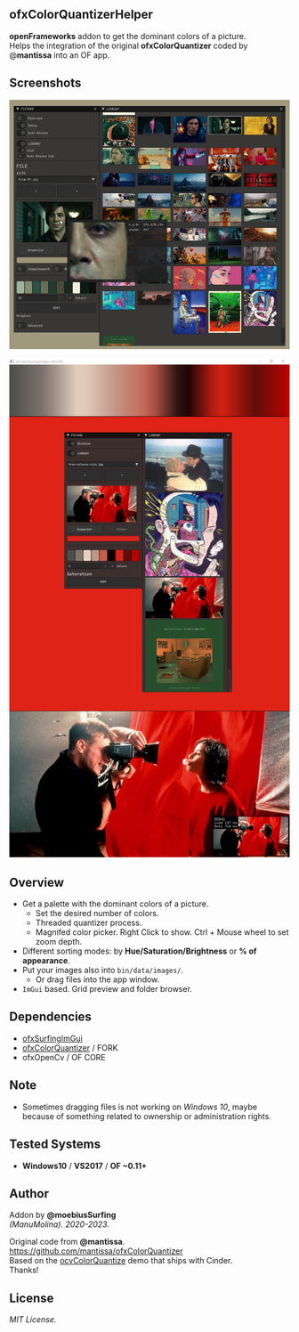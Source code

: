 ofxColorQuantizerHelper
-----------------------

**openFrameworks** addon to get the dominant colors of a picture.  
Helps the integration of the original **ofxColorQuantizer** coded by @**mantissa** into an OF app. 

## Screenshots

![](/example_ColorQuatizer/Capture.PNG)  

![](/example_ColorQuatizerGradient/Capture.PNG)  

## Overview
* Get a palette with the dominant colors of a picture.  
  * Set the desired number of colors.
  * Threaded quantizer process.
  * Magnifed color picker. Right Click to show. Ctrl + Mouse wheel to set zoom depth.
* Different sorting modes: by **Hue/Saturation/Brightness** or **% of appearance**.
* Put your images also into `bin/data/images/`.
  * Or drag files into the app window. 
* `ImGui` based. Grid preview and folder browser.

## Dependencies
* [ofxSurfingImGui](https://github.com/moebiussurfing/ofxSurfingImGui)  
* [ofxColorQuantizer](https://github.com/moebiussurfing/ofxColorQuantizer) / FORK
* ofxOpenCv / OF CORE

## Note
- Sometimes dragging files is not working on *Windows 10*, maybe because of something related to ownership or administration rights.

## Tested Systems
- **Windows10** / **VS2017** / **OF ~0.11+**

## Author
Addon by **@moebiusSurfing**  
*(ManuMolina). 2020-2023.*  

Original code from **@mantissa**.  
https://github.com/mantissa/ofxColorQuantizer  
Based on the [ocvColorQuantize](https://github.com/cinder/Cinder-OpenCV/blob/master/samples/ocvColorQuantize) demo that ships with Cinder.  
Thanks!  

## License
*MIT License.*
